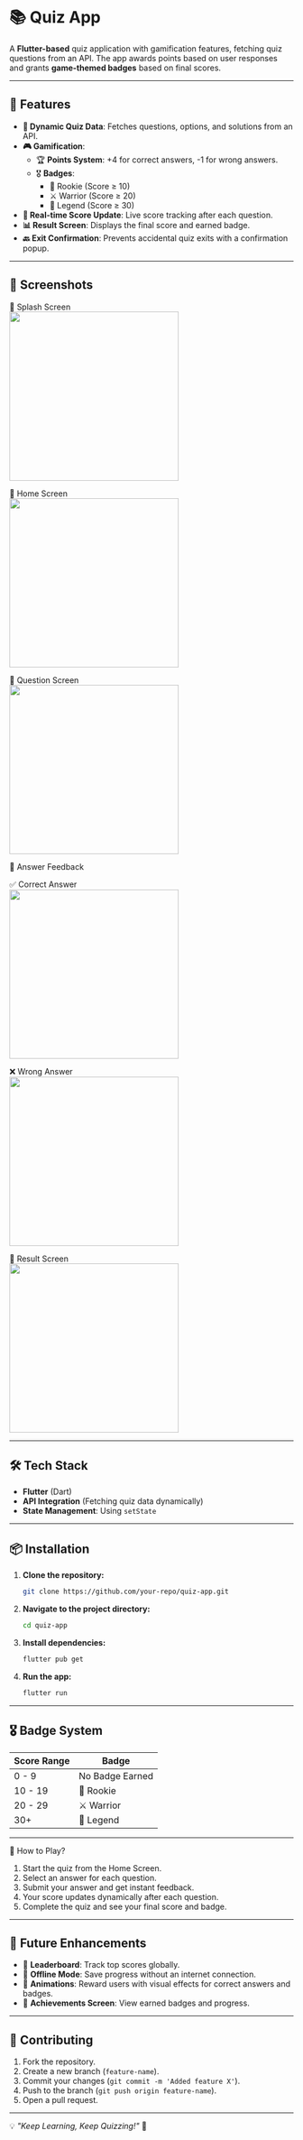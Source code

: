 # 📚 Quiz App

A **Flutter-based** quiz application with gamification features, fetching quiz questions from an API. The app awards points based on user responses and grants **game-themed badges** based on final scores.

---

## 🚀 Features

- **📜 Dynamic Quiz Data**: Fetches questions, options, and solutions from an API.
- **🎮 Gamification**:
    - 🏆 **Points System**: +4 for correct answers, -1 for wrong answers.
    - 🎖 **Badges**:
        - 🐣 Rookie (Score ≥ 10)
        - ⚔️ Warrior (Score ≥ 20)
        - 👑 Legend (Score ≥ 30)
- **🔄 Real-time Score Update**: Live score tracking after each question.
- **📊 Result Screen**: Displays the final score and earned badge.
- **🔙 Exit Confirmation**: Prevents accidental quiz exits with a confirmation popup.

---

## 📱 Screenshots

🔹 Splash Screen  
<img src="screenshot/splash_screen.png" width="300" >

🔹 Home Screen  
<img src="screenshot/home_screen.png" width="300" >

🔹 Question Screen  
<img src="screenshot/question_screen.png" width="300" >

🔹 Answer Feedback

✅ Correct Answer  
<img src="screenshot/check_answer_correct.png" width="300" >

❌ Wrong Answer  
<img src="screenshot/check_answer_wrong.png" width="300" >

🔹 Result Screen  
<img src="screenshot/result_screen.png" width="300" >

---

## 🛠️ Tech Stack

- **Flutter** (Dart)
- **API Integration** (Fetching quiz data dynamically)
- **State Management**: Using `setState`

---

## 📦 Installation

1. **Clone the repository:**
   ```sh
   git clone https://github.com/your-repo/quiz-app.git
   ```
2. **Navigate to the project directory:**
   ```sh
   cd quiz-app
   ```
3. **Install dependencies:**
   ```sh
   flutter pub get
   ```
4. **Run the app:**
   ```sh
   flutter run
   ```

---

## 🎖 Badge System

| Score Range | Badge |
|------------|--------|
| 0 - 9 | No Badge Earned |
| 10 - 19 | 🐣 Rookie |
| 20 - 29 | ⚔️ Warrior |
| 30+ | 👑 Legend |

---
📌 How to Play?

1. Start the quiz from the Home Screen.
2. Select an answer for each question.
3. Submit your answer and get instant feedback.
4. Your score updates dynamically after each question.
5. Complete the quiz and see your final score and badge.

---
## 🎯 Future Enhancements

- 🌟 **Leaderboard**: Track top scores globally.
- 🔄 **Offline Mode**: Save progress without an internet connection.
- 🎇 **Animations**: Reward users with visual effects for correct answers and badges.
- 📜 **Achievements Screen**: View earned badges and progress.

---

## 🤝 Contributing

1. Fork the repository.
2. Create a new branch (`feature-name`).
3. Commit your changes (`git commit -m 'Added feature X'`).
4. Push to the branch (`git push origin feature-name`).
5. Open a pull request.

---

💡 *"Keep Learning, Keep Quizzing!"* 🎯

